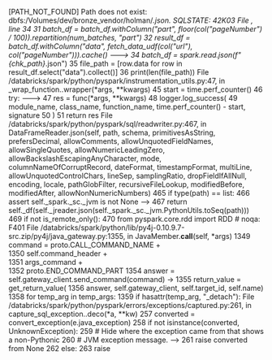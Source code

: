 [PATH_NOT_FOUND] Path does not exist: dbfs:/Volumes/dev/bronze_vendor/holman/*.json. SQLSTATE: 42K03
File <command-2638019235405315>, line 34
     31 batch_df = batch_df.withColumn("part", floor(col("pageNumber") / 100)).repartition(num_batches, "part")
     32 result_df = batch_df.withColumn("data", fetch_data_udf(col("url"), col("pageNumber"))).cache()
---> 34 batch_df = spark.read.json(f"{chk_path}*.json")
     35 file_path = [row.data for row in result_df.select("data").collect()]
     36 print(len(file_path))
File /databricks/spark/python/pyspark/instrumentation_utils.py:47, in _wrap_function.<locals>.wrapper(*args, **kwargs)
     45 start = time.perf_counter()
     46 try:
---> 47     res = func(*args, **kwargs)
     48     logger.log_success(
     49         module_name, class_name, function_name, time.perf_counter() - start, signature
     50     )
     51     return res
File /databricks/spark/python/pyspark/sql/readwriter.py:467, in DataFrameReader.json(self, path, schema, primitivesAsString, prefersDecimal, allowComments, allowUnquotedFieldNames, allowSingleQuotes, allowNumericLeadingZero, allowBackslashEscapingAnyCharacter, mode, columnNameOfCorruptRecord, dateFormat, timestampFormat, multiLine, allowUnquotedControlChars, lineSep, samplingRatio, dropFieldIfAllNull, encoding, locale, pathGlobFilter, recursiveFileLookup, modifiedBefore, modifiedAfter, allowNonNumericNumbers)
    465 if type(path) == list:
    466     assert self._spark._sc._jvm is not None
--> 467     return self._df(self._jreader.json(self._spark._sc._jvm.PythonUtils.toSeq(path)))
    469 if not is_remote_only():
    470     from pyspark.core.rdd import RDD  # noqa: F401
File /databricks/spark/python/lib/py4j-0.10.9.7-src.zip/py4j/java_gateway.py:1355, in JavaMember.__call__(self, *args)
   1349 command = proto.CALL_COMMAND_NAME +\
   1350     self.command_header +\
   1351     args_command +\
   1352     proto.END_COMMAND_PART
   1354 answer = self.gateway_client.send_command(command)
-> 1355 return_value = get_return_value(
   1356     answer, self.gateway_client, self.target_id, self.name)
   1358 for temp_arg in temp_args:
   1359     if hasattr(temp_arg, "_detach"):
File /databricks/spark/python/pyspark/errors/exceptions/captured.py:261, in capture_sql_exception.<locals>.deco(*a, **kw)
    257 converted = convert_exception(e.java_exception)
    258 if not isinstance(converted, UnknownException):
    259     # Hide where the exception came from that shows a non-Pythonic
    260     # JVM exception message.
--> 261     raise converted from None
    262 else:
    263     raise
